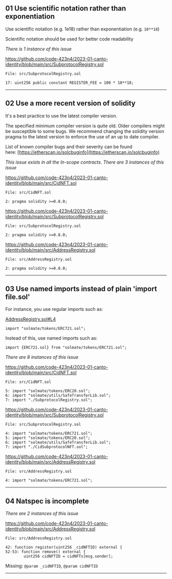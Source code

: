 
## 01 Use scientific notation rather than exponentiation

Use scientific notation (e.g. 1e18) rather than exponentiation (e.g. `10**18`)

Scientific notation should be used for better code readability

_There is 1 instance of this issue_

https://github.com/code-423n4/2023-01-canto-identity/blob/main/src/SubprotocolRegistry.sol

```
File: src/SubprotocolRegistry.sol

17: uint256 public constant REGISTER_FEE = 100 * 10**18;
```

-----------

## 02 Use a more recent version of solidity

It's a best practice to use the latest compiler version.

The specified minimum compiler version is quite old. Older compilers might be susceptible to some bugs. We recommend changing the solidity version pragma to the latest version to enforce the use of an up to date compiler.

List of known compiler bugs and their severity can be found here: [https://etherscan.io/solcbuginfo](https://etherscan.io/solcbuginfo)

_This issue exists in all the In-scope contracts_. _There are 3 instances of this issue_

https://github.com/code-423n4/2023-01-canto-identity/blob/main/src/CidNFT.sol

```
File: src/CidNFT.sol

2: pragma solidity >=0.8.0;
```

https://github.com/code-423n4/2023-01-canto-identity/blob/main/src/SubprotocolRegistry.sol

```
File: src/SubprotocolRegistry.sol

2: pragma solidity >=0.8.0;
```

https://github.com/code-423n4/2023-01-canto-identity/blob/main/src/AddressRegistry.sol

```
File: src/AddressRegistry.sol

2: pragma solidity >=0.8.0;
```

----------

## 03 Use named imports instead of plain 'import file.sol'

For instance, you use regular imports such as:

[AddressRegistry.sol#L4](https://github.com/code-423n4/2023-01-canto-identity/blob/main/src/AddressRegistry.sol#L4)

```
import "solmate/tokens/ERC721.sol";
```

Instead of this, use named imports such as:

```
import {ERC721.sol} from "solmate/tokens/ERC721.sol";
```

_There are 8 instances of this issue_

https://github.com/code-423n4/2023-01-canto-identity/blob/main/src/CidNFT.sol

```
File: src/CidNFT.sol

5: import "solmate/tokens/ERC20.sol";
6: import "solmate/utils/SafeTransferLib.sol";
7: import "./SubprotocolRegistry.sol";
```

https://github.com/code-423n4/2023-01-canto-identity/blob/main/src/SubprotocolRegistry.sol

```
File: src/SubprotocolRegistry.sol

4: import "solmate/tokens/ERC721.sol";
5: import "solmate/tokens/ERC20.sol";
6: import "solmate/utils/SafeTransferLib.sol";
7: import "./CidSubprotocolNFT.sol";
```

https://github.com/code-423n4/2023-01-canto-identity/blob/main/src/AddressRegistry.sol

```
File: src/AddressRegistry.sol

4: import "solmate/tokens/ERC721.sol";
```

--------

## 04 Natspec is incomplete

_There are 2 instances of this issue_

https://github.com/code-423n4/2023-01-canto-identity/blob/main/src/AddressRegistry.sol

```
File: src/AddressRegistry.sol

42: function register(uint256 _cidNFTID) external {
52-53: function remove() external {
        uint256 cidNFTID = cidNFTs[msg.sender];
```

Missing: `@param _cidNFTID`, `@param cidNFTID`

----------


